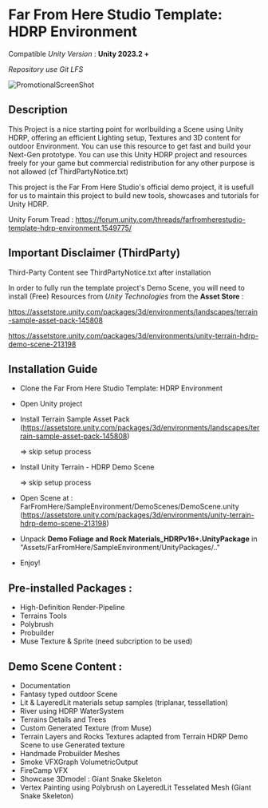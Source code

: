 # Far From Here Studio Template: HDRP Environment
Compatible *Unity Version* : **Unity 2023.2 +**

*Repository use Git LFS*

![PromotionalScreenShot](https://static.wixstatic.com/media/40e3ee_fea04cf6bb104270aaa546a0ddc71f4d~mv2.png/v1/fill/w_980,h_653,al_c,q_90,usm_0.66_1.00_0.01,enc_auto/CoverImageHDRPEnvironment.png)

## Description
This Project is a nice starting point for worlbuilding a Scene using Unity HDRP, offering an efficient Lighting setup, Textures and 3D content for outdoor Environment.
You can use this resource to get fast and build your Next-Gen prototype.
You can use this Unity HDRP project and resources freely for your game but commercial redistribution for any other purpose is not allowed (cf ThirdPartyNotice.txt)

This project is the Far From Here Studio's official demo project, it is usefull for us to maintain this project to build new tools, showcases and tutorials for Unity HDRP.


Unity Forum Tread : 
https://forum.unity.com/threads/farfromherestudio-template-hdrp-environment.1549775/


## Important Disclaimer (ThirdParty)
Third-Party Content see ThirdPartyNotice.txt after installation

In order to fully run the template project's Demo Scene, you will need to install (Free) Resources from *Unity Technologies* from the **Asset Store** :

https://assetstore.unity.com/packages/3d/environments/landscapes/terrain-sample-asset-pack-145808


https://assetstore.unity.com/packages/3d/environments/unity-terrain-hdrp-demo-scene-213198


## Installation Guide
- Clone the Far From Here Studio Template: HDRP Environment
- Open Unity project
- Install Terrain Sample Asset Pack (https://assetstore.unity.com/packages/3d/environments/landscapes/terrain-sample-asset-pack-145808)

  => skip setup process
- Install Unity Terrain - HDRP Demo Scene
  
  => skip setup process
  
- Open Scene at : FarFromHere/SampleEnvironment/DemoScenes/DemoScene.unity (https://assetstore.unity.com/packages/3d/environments/unity-terrain-hdrp-demo-scene-213198)
- Unpack **Demo Foliage and Rock Materials_HDRPv16+.UnityPackage** in "Assets/FarFromHere/SampleEnvironment/UnityPackages/.."
- Enjoy!

## Pre-installed Packages : 

- High-Definition Render-Pipeline
- Terrains Tools
- Polybrush
- Probuilder
- Muse Texture & Sprite (need subcription to be used)


## Demo Scene Content : 
- Documentation
- Fantasy typed outdoor Scene
- Lit & LayeredLit materials setup samples (triplanar, tessellation)
- River using HDRP WaterSystem
- Terrains Details and Trees
- Custom Generated Texture (from Muse)
- Terrain Layers and Rocks Textures adapted from Terrain HDRP Demo Scene to use Generated texture
- Handmade Probuilder Meshes
- Smoke VFXGraph VolumetricOutput
- FireCamp VFX
- Showcase 3Dmodel : Giant Snake Skeleton
- Vertex Painting using Polybrush on LayeredLit Tesselated Mesh (Giant Snake Skeleton)

